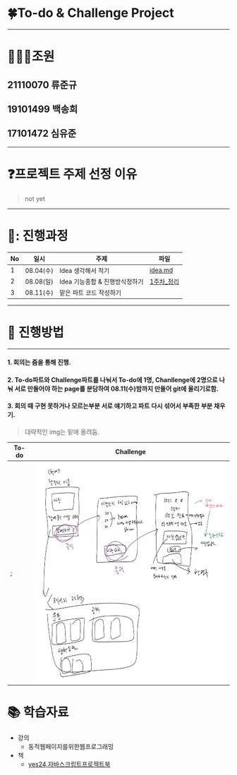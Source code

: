 # 🍀To-do & Challenge Project
-------------------------
# 🧑‍🤝‍🧑조원
**21110070 류준규**<br><br>
**19101499 백송희**<br><br>
**17101472 심유준**<br>
------------------
----------------
# ❓프로젝트 주제 선정 이유
> not yet
>
---------------------
# 🏃: 진행과정

No|일시|주제|파일|
----|----|----|----|
1|08.04(수)|Idea 생각해서 적기|[idea.md](./background/idea.md)
2|08.08(일)|Idea 기능종합 & 진행방식정하기 |[1주차_정리](./background/1주차_최종정리.md)
3|08.11(수)|맡은 파트 코드 작성하기|
--------------

# 👏 진행방법
--------------
#### 1. 회의는 줌을 통해 진행.
#### 2. To-do파트와 Challenge파트를 나눠서 To-do에 1명, Chanllenge에 2명으로 나눠 서로 만들어야 하는 page를 분담하여 08.11(수)밤까지 만들어 git에 올리기로함.
#### 3. 회의 때 구현 못하거나 모르는부분 서로 얘기하고 파트 다시 섞어서 부족한 부분 채우기.
> 
> 대략적인 img는 밑에 올려둠.

To-do|Challenge
--|--
;|<img src = "./background/challenge.jpg" width="500" height="500">



# 📚 학습자료
* 강의
  * 동적웹페이지를위한웹프로그래밍
* 책
  * [yes24,자바스크립트프로젝트북](http://www.yes24.com/Product/Goods/44272668)

